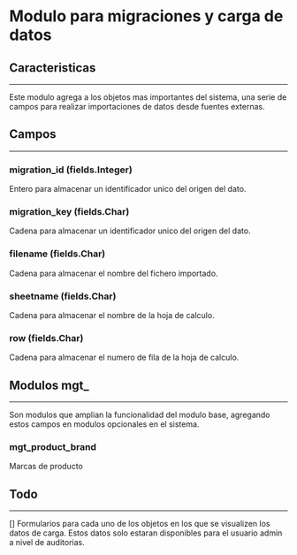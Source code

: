# Modulo para migraciones y carga de datos

## Caracteristicas
____

Este modulo agrega a los objetos mas importantes del sistema, una serie de 
campos para realizar importaciones de datos desde fuentes externas.

## Campos
____

### migration_id (fields.Integer)

Entero para almacenar un identificador unico del origen del dato.

### migration_key (fields.Char)

Cadena para almacenar un identificador unico del origen del dato.

### filename (fields.Char)

Cadena para almacenar el nombre del fichero importado.

### sheetname (fields.Char)

Cadena para almacenar el nombre de la hoja de calculo.

### row (fields.Char)

Cadena para almacenar el numero de fila de la hoja de calculo.


## Modulos mgt_
____

Son modulos que amplian la funcionalidad del modulo base, agregando estos 
campos en modulos opcionales en el sistema.

### mgt_product_brand
Marcas de producto

## Todo
____

[] Formularios para cada uno de los objetos en los que se visualizen los 
datos de carga. Estos datos solo estaran disponibles para el usuario admin a
 nivel de auditorias.


